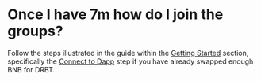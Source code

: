 # Once I have 7m how do I join the groups?

Follow the steps illustrated in the guide within the [Getting Started](../getting-started/) section, specifically the [Connect to Dapp](../getting-started/connect-to-dapp.md) step if you have already swapped enough BNB for DRBT.
